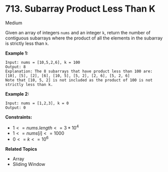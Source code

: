 # 713. Subarray Product Less Than K

Medium

Given an array of integers `nums` and an integer `k`, return the number of contiguous subarrays where the product of all the elements in the subarray is strictly less than `k`.

 

**Example 1:**
```
Input: nums = [10,5,2,6], k = 100
Output: 8
Explanation: The 8 subarrays that have product less than 100 are:
[10], [5], [2], [6], [10, 5], [5, 2], [2, 6], [5, 2, 6]
Note that [10, 5, 2] is not included as the product of 100 is not strictly less than k.
```
**Example 2:**
```
Input: nums = [1,2,3], k = 0
Output: 0
``` 

**Constraints:**

- $1 <= nums.length <= 3 * 10^4$
- $1 <= nums[i] <= 1000$
- $0 <= k <= 10^6$

**Related Topics**
- Array
- Sliding Window
